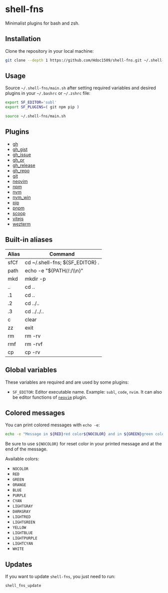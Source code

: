 # shell-fns

Minimalist plugins for bash and zsh.

## Installation

Clone the repository in your local machine:

```sh
git clone --depth 1 https://github.com/Hdoc1509/shell-fns.git ~/.shell-fns
```

## Usage

Source `~/.shell-fns/main.sh` after setting required variables and desired
plugins in your `~/.bashrc` or `~/.zshrc` file:

```sh
export SF_EDITOR='subl'
export SF_PLUGINS=( git npm pip )

source ~/.shell-fns/main.sh
```

## Plugins

- [gh](/plugins/gh/)
- [gh_gist](/plugins/gh_gist/)
- [gh_issue](/plugins/gh_issue/)
- [gh_pr](/plugins/gh_pr/)
- [gh_release](/plugins/gh_release/)
- [gh_repo](/plugins/gh_repo)
- [git](/plugins/git/)
- [neovim](/plugins/neovim/)
- [npm](/plugins/npm/)
- [nvm](/plugins/nvm/)
- [nvm_win](/plugins/nvm_win/)
- [pip](/plugins/pip/)
- [pnpm](/plugins/pnpm/)
- [scoop](/plugins/scoop/)
- [vitejs](/plugins/vitejs/)
- [wezterm](/plugins/wezterm/)

## Built-in aliases

| Alias | Command                         |
| ----- | ------------------------------- |
| sfCf  | cd ~/.shell-fns; ${SF_EDITOR} . |
| path  | echo -e "${PATH//:/\\\n}"       |
| mkd   | mkdir -p                        |
| ..    | cd ..                           |
| .1    | cd ..                           |
| .2    | cd ../..                        |
| .3    | cd ../../..                     |
| c     | clear                           |
| zz    | exit                            |
| rm    | rm -rv                          |
| rmf   | rm -rvf                         |
| cp    | cp -rv                          |

## Global variables

These variables are required and are used by some plugins:

- `SF_EDITOR`: Editor executable name. Example: `subl`, `code`, `nvim`. It can also be editor functions of [`neovim`](/plugins/neovim/) plugin.

## Colored messages

You can print colored messages with `echo -e`:

```sh
echo -e "Message in ${RED}red color${NOCOLOR} and in ${GREEN}green color${NOCOLOR}"
```

Be sure to use `${NOCOLOR}` for reset color in your printed message and at the end of the message.

Available colors:

- `NOCOLOR`
- `RED`
- `GREEN`
- `ORANGE`
- `BLUE`
- `PURPLE`
- `CYAN`
- `LIGHTGRAY`
- `DARKGRAY`
- `LIGHTRED`
- `LIGHTGREEN`
- `YELLOW`
- `LIGHTBLUE`
- `LIGHTPURPLE`
- `LIGHTCYAN`
- `WHITE`

## Updates

If you want to update `shell-fns`, you just need to run:

```bash
shell_fns_update
```
